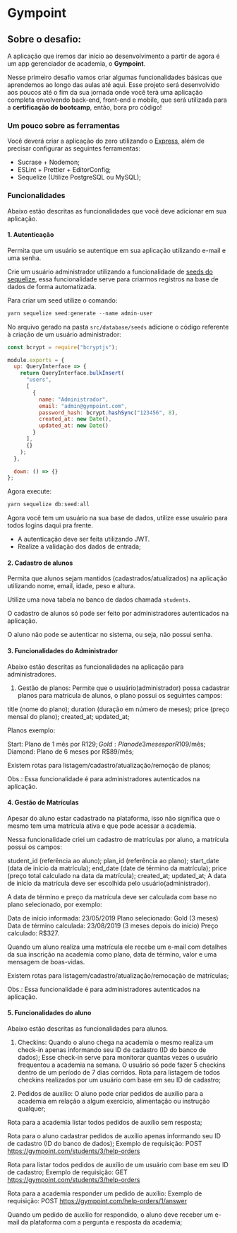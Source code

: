 # Gympoint


## Sobre o desafio:

A aplicação que iremos dar início ao desenvolvimento a partir de agora é um app gerenciador de academia, o **Gympoint**.

Nesse primeiro desafio vamos criar algumas funcionalidades básicas que aprendemos ao longo das aulas até aqui. Esse projeto será desenvolvido aos poucos até o fim da sua jornada onde você terá uma aplicação completa envolvendo back-end, front-end e mobile, que será utilizada para a **certificação do bootcamp**, então, bora pro código!

### Um pouco sobre as ferramentas

Você deverá criar a aplicação do zero utilizando o [Express](https://expressjs.com/), além de precisar configurar as seguintes ferramentas:

- Sucrase + Nodemon;
- ESLint + Prettier + EditorConfig;
- Sequelize (Utilize PostgreSQL ou MySQL);

### Funcionalidades

Abaixo estão descritas as funcionalidades que você deve adicionar em sua aplicação.

#### 1. Autenticação

Permita que um usuário se autentique em sua aplicação utilizando e-mail e uma senha.

Crie um usuário administrador utilizando a funcionalidade de [seeds do sequelize](https://sequelize.org/master/manual/migrations.html#creating-first-seed), essa funcionalidade serve para criarmos registros na base de dados de forma automatizada.

Para criar um seed utilize o comando:

```js
yarn sequelize seed:generate --name admin-user
```

No arquivo gerado na pasta `src/database/seeds` adicione o código referente à criação de um usuário administrador:

```js
const bcrypt = require("bcryptjs");

module.exports = {
  up: QueryInterface => {
    return QueryInterface.bulkInsert(
      "users",
      [
        {
          name: "Administrador",
          email: "admin@gympoint.com",
          password_hash: bcrypt.hashSync("123456", 8),
          created_at: new Date(),
          updated_at: new Date()
        }
      ],
      {}
    );
  },

  down: () => {}
};
```

Agora execute:

```js
yarn sequelize db:seed:all
```

Agora você tem um usuário na sua base de dados, utilize esse usuário para todos logins daqui pra frente.

- A autenticação deve ser feita utilizando JWT.
- Realize a validação dos dados de entrada;

#### 2. Cadastro de alunos

Permita que alunos sejam mantidos (cadastrados/atualizados) na aplicação utilizando nome, email, idade, peso e altura.

Utilize uma nova tabela no banco de dados chamada `students`.

O cadastro de alunos só pode ser feito por administradores autenticados na aplicação.

O aluno não pode se autenticar no sistema, ou seja, não possui senha.

#### 3. Funcionalidades do Administrador
Abaixo estão descritas as funcionalidades na aplicação para administradores.

1. Gestão de planos: Permite que o usuário(administrador) possa cadastrar planos para matrícula de alunos, o plano possui os seguintes campos:

title (nome do plano);
duration (duração em número de meses);
price (preço mensal do plano);
created_at;
updated_at;

Planos exemplo:

Start: Plano de 1 mês por R$129;
Gold: Plano de 3 meses por R$109/mês;
Diamond: Plano de 6 meses por R$89/mês;

Existem rotas para listagem/cadastro/atualização/remoção de planos;

Obs.: Essa funcionalidade é para administradores autenticados na aplicação.

#### 4. Gestão de Matrículas
Apesar do aluno estar cadastrado na plataforma, isso não significa que o mesmo tem uma matrícula ativa e que pode acessar a academia.

Nessa funcionalidade criei um cadastro de matrículas por aluno, a matrícula possui os campos:

student_id (referência ao aluno);
plan_id (referência ao plano);
start_date (data de início da matrícula);
end_date (date de término da matrícula);
price (preço total calculado na data da matrícula);
created_at;
updated_at;
A data de início da matrícula deve ser escolhida pelo usuário(administrador).

A data de término e preço da matrícula deve ser calculada com base no plano selecionado, por exemplo:

Data de início informada: 23/05/2019 Plano selecionado: Gold (3 meses) Data de término calculada: 23/08/2019 (3 meses depois do início) Preço calculado: R$327.

Quando um aluno realiza uma matrícula ele recebe um e-mail com detalhes da sua inscrição na academia como plano, data de término, valor e uma mensagem de boas-vidas.

Existem rotas para listagem/cadastro/atualização/remocação de matrículas;

Obs.: Essa funcionalidade é para administradores autenticados na aplicação.

#### 5. Funcionalidades do aluno
Abaixo estão descritas as funcionalidades para alunos. 
1. Checkins: Quando o aluno chega na academia o mesmo realiza um check-in apenas informando seu ID de cadastro (ID do banco de dados);
Esse check-in serve para monitorar quantas vezes o usuário frequentou a academia na semana.
O usuário só pode fazer 5 checkins dentro de um período de 7 dias corridos.
Rota para listagem de todos checkins realizados por um usuário com base em seu ID de cadastro;

2. Pedidos de auxílio: O aluno pode criar pedidos de auxílio para a academia em relação a algum exercício, alimentação ou instrução qualquer;

Rota para a academia listar todos pedidos de auxílio sem resposta;

Rota para o aluno cadastrar pedidos de auxílio apenas informando seu ID de cadastro (ID do banco de dados);
Exemplo de requisição: POST https://gympoint.com/students/3/help-orders

Rota para listar todos pedidos de auxílio de um usuário com base em seu ID de cadastro;
Exemplo de requisição: GET https://gympoint.com/students/3/help-orders

Rota para a academia responder um pedido de auxílio:
Exemplo de requisição: POST https://gympoint.com/help-orders/1/answer


Quando um pedido de auxílio for respondido, o aluno deve receber um e-mail da plataforma com a pergunta e resposta da academia;
